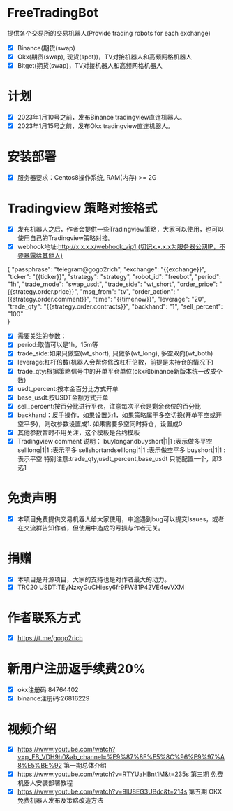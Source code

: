 # FreeTradingBot
提供各个交易所的交易机器人(Provide trading robots for each exchange)
- [x] Binance(期货(swap)
- [x] Okx(期货(swap), 现货(spot))，TV对接机器人和高频网格机器人
- [x] Bitget(期货(swap)，TV对接机器人和高频网格机器人

# 计划
- [x] 2023年1月10号之前，发布Binance tradingview直连机器人。
- [x] 2023年1月15号之前，发布Okx tradingview直连机器人。
 
# 安装部署
- [x] 服务器要求：Centos8操作系统, RAM(内存) >= 2G
 
# Tradingview 策略对接格式
- [x] 发布机器人之后，作者会提供一些Tradingview策略，大家可以使用，也可以使用自己的Tradingview策略对接。
- [x] webhook地址:http://x.x.x.x/webhook_vip1,(切记x.x.x.x为服务器公网IP，不要暴露给其他人)

{
	"passphrase": "telegram@gogo2rich",
	"exchange": "{{exchange}}",
    "ticker": "{{ticker}}",
	"strategy": "strategy",
	"robot_id": "freebot",
	"period": "1h",
	"trade_mode": "swap_usdt",
	"trade_side": "wt_short",
	"order_price": "{{strategy.order.price}}",
	"msg_from": "tv",
	"order_action": "{{strategy.order.comment}}",
    "time": "{{timenow}}",
    "leverage": "20",
    "trade_qty": "{{strategy.order.contracts}}",
	"backhand": "1",
    "sell_percent": "100"	
}

- [x] 需要关注的参数：
- [x] period:取值可以是1h，15m等
- [x] trade_side:如果只做空(wt_short), 只做多(wt_long), 多空双向(wt_both)
- [x] leverage:杠杆倍数(机器人会帮你修改杠杆倍数，前提是未持仓的情况下)
- [x] trade_qty:根据策略信号中的开单平仓单位(okx和binance新版本统一改成个数)
- [x] usdt_percent:按本金百分比方式开单
- [x] base_usdt:按USDT金额方式开单
- [x] sell_percent:按百分比进行平仓，注意每次平仓是剩余仓位的百分比
- [x] backhand：反手操作，如果设置为1，如果策略属于多空切换(开单平空或开空平多)，则改参数设置成1. 如果需要多空同时持仓，设置成0
- [x] 其他参数暂时不用关注，这个模板是合约模板
- [x] Tradingview comment 说明：
      buylongandbuyshort|1|1 :表示做多平空
      selllong|1|1 :表示平多
      sellshortandselllong|1|1 :表示做空平多
      buyshort|1|1 :表示平空
  特别注意:trade_qty,usdt_percent,base_usdt 只能配置一个，即3选1
# 免责声明
- [x] 本项目免费提供交易机器人给大家使用，中途遇到bug可以提交Issues，或者在交流群告知作者，但使用中造成的亏损与作者无关。

# 捐赠
- [x] 本项目是开源项目，大家的支持也是对作者最大的动力。
- [x] TRC20 USDT:TEyNzxyGuCHiesy6fr9FW81P42VE4evVXM

# 作者联系方式
- [x] https://t.me/gogo2rich

# 新用户注册返手续费20%
- [x] okx注册码:84764402
- [x] binance注册码:26816229

# 视频介绍
- [x] https://www.youtube.com/watch?v=p_FB_VDH9h0&ab_channel=%E9%87%8F%E5%8C%96%E9%97%A8%E5%BE%92 第一期总体介绍
- [x] https://www.youtube.com/watch?v=RTYUaHBnt1M&t=235s 第三期 免费机器人安装部署教程 
- [x] https://www.youtube.com/watch?v=9lU8EG3UBdc&t=214s 第五期 OKX免费机器人发布及策略改造方法
